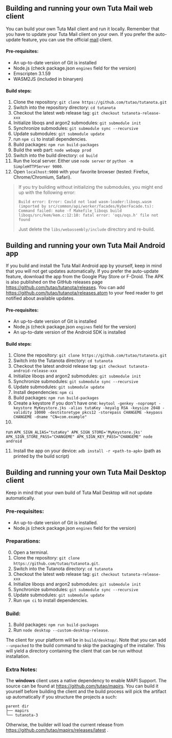 ## Building and running your own Tuta Mail web client

You can build your own Tuta Mail client and run it locally. Remember that you have to update your Tuta Mail client on your
own. If you prefer the auto-update feature, you can use the official [mail](https://app.tuta.com) client.

#### Pre-requisites:

* An up-to-date version of Git is installed
* Node.js (check package.json `engines` field for the version)
* Emscripten 3.1.59
* WASM2JS (included in binaryen)

#### Build steps:

1. Clone the repository: `git clone https://github.com/tutao/tutanota.git`
2. Switch into the repository directory: `cd tutanota`
3. Checkout the latest web release tag: `git checkout tutanota-release-xxx`
4. Initialize liboqs and argon2 submodules: `git submodule init`
5. Synchronize submodules: `git submodule sync --recursive`
6. Update submodules: `git submodule update`
7. run `npm ci` to install dependencies.
8. Build packages: `npm run build-packages`
9. Build the web part: `node webapp prod`
10. Switch into the build directory: `cd build`
11. Run the local server. Either use `node server` or `python -m SimpleHTTPServer 9000`.
12. Open `localhost:9000` with your favorite browser (tested: Firefox, Chrome/Chromium, Safari).

> If you try building without initializing the submodules, you might end up with
> the following error:
>
> ```
> Build error: Error: Could not load wasm-loader:liboqs.wasm (imported by src/common/api/worker/facades/KyberFacade.ts): Command failed: make -f Makefile_liboqs build
> liboqs/src/kem/kem.c:12:10: fatal error: 'oqs/oqs.h' file not found
> ```
>
> Just delete the `libs/webassembly/include` directory and re-build.

## Building and running your own Tuta Mail Android app

If you build and install the Tuta Mail Android app by yourself, keep in mind that you will not get updates automatically.
If you prefer the auto-update feature, download the app from the Google Play Store or F-Droid.
The APK is also published on the GitHub releases page https://github.com/tutao/tutanota/releases.
You can add https://github.com/tutao/tutanota/releases.atom to your feed reader to get notified about available updates.

#### Pre-requisites:

* An up-to-date version of Git is installed
* Node.js (check package.json `engines` field for the version)
* An up-to-date version of the Android SDK is installed

#### Build steps:

1. Clone the repository: `git clone https://github.com/tutao/tutanota.git`
2. Switch into the Tutanota directory: `cd tutanota`
3. Checkout the latest android release tag: `git checkout tutanota-android-release-xxx`
4. Initialize liboqs and argon2 submodules: `git submodule init`
5. Synchronize submodules: `git submodule sync --recursive`
6. Update submodules: `git submodule update`
7. Install dependencies: `npm ci`
8. Build packages: `npm run build-packages`
9. Create a keystore if you don't have
   one: `keytool -genkey -noprompt -keystore MyKeystore.jks -alias tutaKey -keyalg RSA -keysize 2048 -validity 10000 -deststoretype pkcs12 -storepass CHANGEME -keypass CHANGEME -dname "CN=com.example"`
10.

run `APK_SIGN_ALIAS="tutaKey" APK_SIGN_STORE='MyKeystore.jks' APK_SIGN_STORE_PASS="CHANGEME" APK_SIGN_KEY_PASS="CHANGEME" node android`

11. Install the app on your device: `adb install -r <path-to-apk>` (path as printed by the build script)

## Building and running your own Tuta Mail Desktop client

Keep in mind that your own build of Tuta Mail Desktop will not update automatically.

### Pre-requisites:

* An up-to-date version of Git is installed.
* Node.js (check package.json `engines` field for the version)

### Preparations:

0. Open a terminal.
1. Clone the repository: `git clone https://github.com/tutao/tutanota.git`.
2. Switch into the Tutanota directory: `cd tutanota`
3. Checkout the latest web release tag: `git checkout tutanota-release-xxx`
4. Initialize liboqs and argon2 submodules: `git submodule init`
5. Synchronize submodules: `git submodule sync --recursive`
6. Update submodules: `git submodule update`
7. Run `npm ci` to install dependencies.

### Build:

1. Build packages: `npm run build-packages`
2. Run `node desktop --custom-desktop-release`.

The client for your platform will be in `build/desktop/`. Note that you can add `--unpacked` to the build command to
skip the packaging of the installer. This will yield a directory containing the client that can be run without
installation.

### Extra Notes:

The **windows** client uses a native dependency to enable MAPI Support. The source can be found
at https://github.com/tutao/mapirs. You can build it yourself before building the client and the build process will pick
the artifact up automatically if you structure the projects a such:

```
parent dir
├── mapirs
└── tutanota-3
```

Otherwise, the builder will load the current release from https://github.com/tutao/mapirs/releases/latest .
